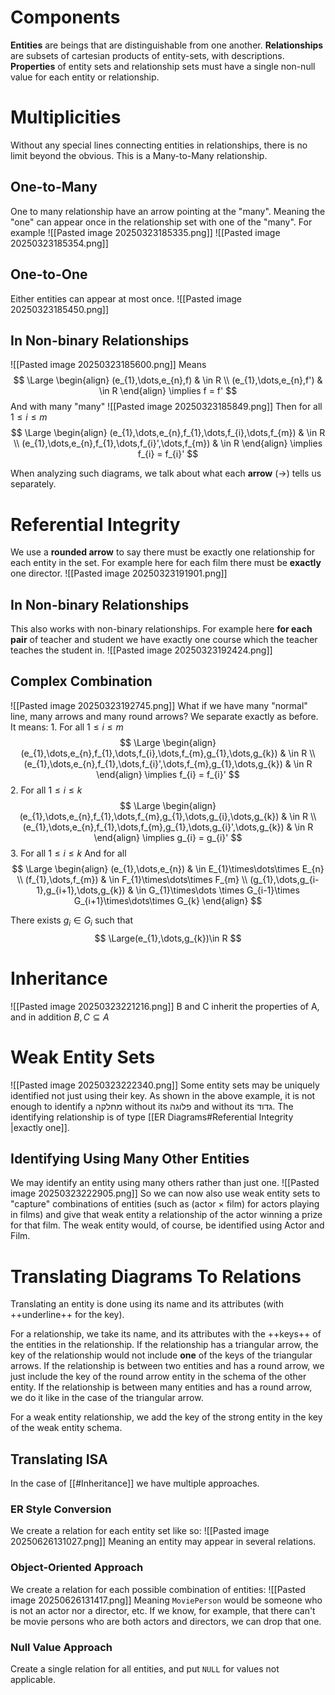 # Components
**Entities** are beings that are distinguishable from one another.
**Relationships** are subsets of cartesian products of entity-sets, with descriptions.
**Properties** of entity sets and relationship sets must have a single non-null value for each entity or relationship.

# Multiplicities
Without any special lines connecting entities in relationships, there is no limit beyond the obvious.
This is a Many-to-Many relationship.
## One-to-Many
One to many relationship have an arrow pointing at the "many".
Meaning the "one" can appear once in the relationship set with one of the "many".
For example
![[Pasted image 20250323185335.png]]
![[Pasted image 20250323185354.png]]
## One-to-One
Either entities can appear at most once.
![[Pasted image 20250323185450.png]]

## In Non-binary Relationships
![[Pasted image 20250323185600.png]]
Means
$$
\Large
\begin{align}
(e_{1},\dots,e_{n},f) & \in R \\
(e_{1},\dots,e_{n},f') & \in R
\end{align}
\implies
f = f'
$$
And with many "many"
![[Pasted image 20250323185849.png]]
Then for all $1\leq i \leq m$
$$
\Large
\begin{align}
(e_{1},\dots,e_{n},f_{1},\dots,f_{i},\dots,f_{m}) & \in R \\
(e_{1},\dots,e_{n},f_{1},\dots,f_{i}',\dots,f_{m}) & \in R
\end{align}
\implies
f_{i} = f_{i}'
$$

When analyzing such diagrams, we talk about what each **arrow** ($\to$) tells us separately.

# Referential Integrity
We use a **rounded arrow** to say there must be exactly one relationship for each entity in the set.
For example here for each film there must be **exactly** one director.
![[Pasted image 20250323191901.png]]

## In Non-binary Relationships
This also works with non-binary relationships.
For example here **for each pair** of teacher and student we have exactly one course which the teacher teaches the student in.
![[Pasted image 20250323192424.png]]

## Complex Combination
![[Pasted image 20250323192745.png]]
What if we have many "normal" line, many arrows and many round arrows?
We separate exactly as before.
It means:
1. 
For all $1\leq i\leq m$
$$
\Large
\begin{align}
(e_{1},\dots,e_{n},f_{1},\dots,f_{i},\dots,f_{m},g_{1},\dots,g_{k}) & \in R \\
(e_{1},\dots,e_{n},f_{1},\dots,f_{i}',\dots,f_{m},g_{1},\dots,g_{k}) & \in R
\end{align}
\implies
f_{i} = f_{i}'
$$
2. 
For all $1\leq i\leq k$
$$
\Large
\begin{align}
(e_{1},\dots,e_{n},f_{1},\dots,f_{m},g_{1},\dots,g_{i},\dots,g_{k}) & \in R \\
(e_{1},\dots,e_{n},f_{1},\dots,f_{m},g_{1},\dots,g_{i}',\dots,g_{k}) & \in R
\end{align}
\implies
g_{i} = g_{i}'
$$
3. 
For all $1\leq i\leq k$
And for all
$$
\Large \begin{align}
(e_{1},\dots,e_{n}) & \in E_{1}\times\dots\times E_{n} \\
(f_{1},\dots,f_{m}) & \in F_{1}\times\dots\times F_{m} \\
(g_{1},\dots,g_{i-1},g_{i+1},\dots,g_{k})  & \in G_{1}\times\dots \times G_{i-1}\times G_{i+1}\times\dots\times G_{k}
\end{align}
$$

There exists $g_{i}\in G_{i}$ such that
$$
\Large(e_{1},\dots,g_{k})\in R
$$

# Inheritance
![[Pasted image 20250323221216.png]]
B and C inherit the properties of A, and in addition $B,C\subseteq A$

# Weak Entity Sets
![[Pasted image 20250323222340.png]]
Some entity sets may be uniquely identified not just using their key.
As shown in the above example, it is not enough to identify a מחלקה without its פלוגה and without its גדוד.
The identifying relationship is of type [[ER Diagrams#Referential Integrity |exactly one]].

## Identifying Using Many Other Entities
We may identify an entity using many others rather than just one.
![[Pasted image 20250323222905.png]]
So we can now also use weak entity sets to "capture" combinations of entities
(such as (actor $\times$ film) for actors playing in films)
and give that weak entity a relationship of the actor winning a prize for that film.
The weak entity would, of course, be identified using Actor and Film.
# Translating Diagrams To Relations
Translating an entity is done using its name and its attributes (with ++underline++ for the key).

For a relationship, we take its name, and its attributes with the ++keys++ of the entities in the relationship.
If the relationship has a triangular arrow, the key of the relationship would not include **one** of the keys of the triangular arrows.
If the relationship is between two entities and has a round arrow, we just include the key of the round arrow entity in the schema of the other entity.
If the relationship is between many entities and has a round arrow, we do it like in the case of the triangular arrow.

For a weak entity relationship, we add the key of the strong entity in the key of the weak entity schema.
## Translating ISA
In the case of [[#Inheritance]] we have multiple approaches.
### ER Style Conversion
We create a relation for each entity set like so:
![[Pasted image 20250626131027.png]]
Meaning an entity may appear in several relations.
### Object-Oriented Approach
We create a relation for each possible combination of entities:
![[Pasted image 20250626131417.png]]
Meaning `MoviePerson` would be someone who is not an actor nor a director, etc.
If we know, for example, that there can't be movie persons who are both actors and directors, we can drop that one.
### Null Value Approach
Create a single relation for all entities, and put `NULL` for values not applicable.
